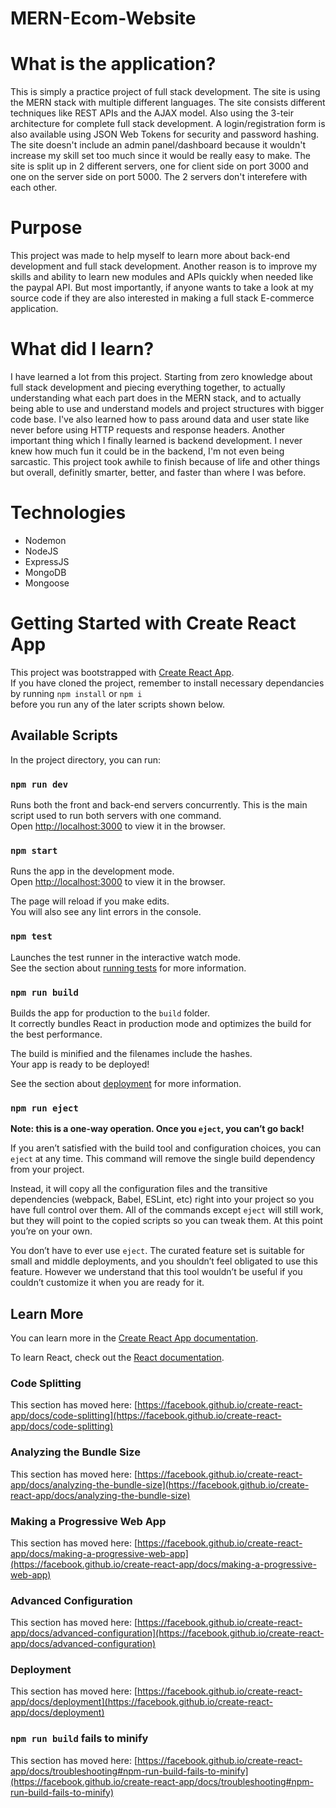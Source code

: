 # MERN-Ecom-Website

# What is the application?
This is simply a practice project of full stack development. The site is using the MERN stack with multiple different languages. The site consists different techniques like REST APIs and the AJAX model. Also using the 3-teir architecture for complete full stack development. A login/registration form is also available using JSON Web Tokens for security and password hashing. The site doesn't include an admin panel/dashboard because it wouldn't increase my skill set too much since it would be really easy to make. The site is split up in 2 different servers, one for client side on port 3000 and one on the server side on port 5000. The 2 servers don't interefere with each other.

# Purpose
This project was made to help myself to learn more about back-end development and full stack development. Another reason is to improve my skills and ability to learn new modules and APIs quickly when needed like the paypal API. But most importantly, if anyone wants to take a look at my source code if they are also interested in making a full stack E-commerce application.

# What did I learn?
I have learned a lot from this project. Starting from zero knowledge about full stack development and piecing everything together, to actually understanding what each part does in the MERN stack, and to actually being able to use and understand models and project structures with bigger code base. I've also learned how to pass around data and user state like never before using HTTP requests and response headers. Another important thing which I finally learned is backend development. I never knew how much fun it could be in the backend, I'm not even being sarcastic. This project took awhile to finish because of life and other things but overall, definitly smarter, better, and faster than where I was before. 


# Technologies
- Nodemon
- NodeJS
- ExpressJS
- MongoDB
- Mongoose

# Getting Started with Create React App

This project was bootstrapped with [Create React App](https://github.com/facebook/create-react-app).\
If you have cloned the project, remember to install necessary dependancies by running `npm install` or `npm i`\
before you run any of the later scripts shown below.

## Available Scripts

In the project directory, you can run:

### `npm run dev`

Runs both the front and back-end servers concurrently. This is the main script used to run both servers with one command.\
Open [http://localhost:3000](http://localhost:3000) to view it in the browser.

### `npm start`

Runs the app in the development mode.\
Open [http://localhost:3000](http://localhost:3000) to view it in the browser.

The page will reload if you make edits.\
You will also see any lint errors in the console.

### `npm test`

Launches the test runner in the interactive watch mode.\
See the section about [running tests](https://facebook.github.io/create-react-app/docs/running-tests) for more information.

### `npm run build`

Builds the app for production to the `build` folder.\
It correctly bundles React in production mode and optimizes the build for the best performance.

The build is minified and the filenames include the hashes.\
Your app is ready to be deployed!

See the section about [deployment](https://facebook.github.io/create-react-app/docs/deployment) for more information.

### `npm run eject`

**Note: this is a one-way operation. Once you `eject`, you can’t go back!**

If you aren’t satisfied with the build tool and configuration choices, you can `eject` at any time. This command will remove the single build dependency from your project.

Instead, it will copy all the configuration files and the transitive dependencies (webpack, Babel, ESLint, etc) right into your project so you have full control over them. All of the commands except `eject` will still work, but they will point to the copied scripts so you can tweak them. At this point you’re on your own.

You don’t have to ever use `eject`. The curated feature set is suitable for small and middle deployments, and you shouldn’t feel obligated to use this feature. However we understand that this tool wouldn’t be useful if you couldn’t customize it when you are ready for it.

## Learn More

You can learn more in the [Create React App documentation](https://facebook.github.io/create-react-app/docs/getting-started).

To learn React, check out the [React documentation](https://reactjs.org/).

### Code Splitting

This section has moved here: [https://facebook.github.io/create-react-app/docs/code-splitting](https://facebook.github.io/create-react-app/docs/code-splitting)

### Analyzing the Bundle Size

This section has moved here: [https://facebook.github.io/create-react-app/docs/analyzing-the-bundle-size](https://facebook.github.io/create-react-app/docs/analyzing-the-bundle-size)

### Making a Progressive Web App

This section has moved here: [https://facebook.github.io/create-react-app/docs/making-a-progressive-web-app](https://facebook.github.io/create-react-app/docs/making-a-progressive-web-app)

### Advanced Configuration

This section has moved here: [https://facebook.github.io/create-react-app/docs/advanced-configuration](https://facebook.github.io/create-react-app/docs/advanced-configuration)

### Deployment

This section has moved here: [https://facebook.github.io/create-react-app/docs/deployment](https://facebook.github.io/create-react-app/docs/deployment)

### `npm run build` fails to minify

This section has moved here: [https://facebook.github.io/create-react-app/docs/troubleshooting#npm-run-build-fails-to-minify](https://facebook.github.io/create-react-app/docs/troubleshooting#npm-run-build-fails-to-minify)
